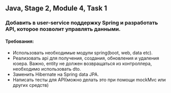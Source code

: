 
## Java, Stage 2, Module 4, Task 1

### Добавить в user-service поддержку Spring и разработать API, которое позволит управлять данными.

#### Требования:

- Использовать необходимые модули spring(boot, web, data etc).
- Реализовать api для получения, создания, обновления и удаления юзера. Важно, entity не должен возвращаться из контроллера, необходимо использовать dto.
- Заменить Hibernate на Spring data JPA.
- Написать тесты для API(можно делать это при помощи mockMvc или других средств)